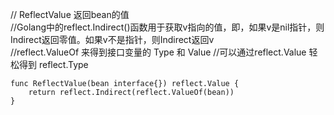 // ReflectValue 返回bean的值  
//Golang中的reflect.Indirect()函数用于获取v指向的值，即，如果v是nil指针，则Indirect返回零值。如果v不是指针，则Indirect返回v  
//reflect.ValueOf 来得到接口变量的 Type 和 Value 
//可以通过reflect.Value 轻松得到 reflect.Type 
```
func ReflectValue(bean interface{}) reflect.Value {  
	return reflect.Indirect(reflect.ValueOf(bean))  
}
```
